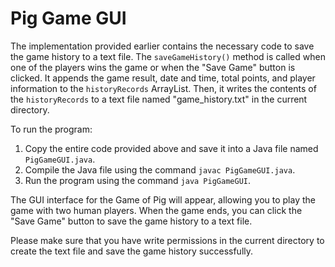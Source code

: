 # Pig Game GUI 

The implementation provided earlier contains the necessary code to save the game history to a text file. The `saveGameHistory()` method is called when one of the players wins the game or when the "Save Game" button is clicked. It appends the game result, date and time, total points, and player information to the `historyRecords` ArrayList. Then, it writes the contents of the `historyRecords` to a text file named "game_history.txt" in the current directory.

To run the program:

1. Copy the entire code provided above and save it into a Java file named `PigGameGUI.java`.
2. Compile the Java file using the command `javac PigGameGUI.java`.
3. Run the program using the command `java PigGameGUI`.

The GUI interface for the Game of Pig will appear, allowing you to play the game with two human players. When the game ends, you can click the "Save Game" button to save the game history to a text file.

Please make sure that you have write permissions in the current directory to create the text file and save the game history successfully.
